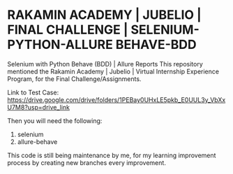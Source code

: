# RAKAMIN ACADEMY | JUBELIO | FINAL CHALLENGE | SELENIUM-PYTHON-ALLURE BEHAVE-BDD
Selenium with Python Behave (BDD) | Allure Reports
This repository mentioned the Rakamin Academy | Jubelio | Virtual Internship Experience Program, for the Final Challenge/Assignments.

Link to Test Case: https://drive.google.com/drive/folders/1PEBay0UHxLE5pkb_E0UUL3y_VbXxU7M8?usp=drive_link

Then you will need the following:
1. selenium
2. allure-behave

This code is still being maintenance by me, for my learning improvement process by creating new branches every improvement.
